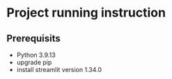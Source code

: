 # Project running instruction

## Prerequisits
* Python 3.9.13 
* upgrade pip
* install streamlit version 1.34.0
